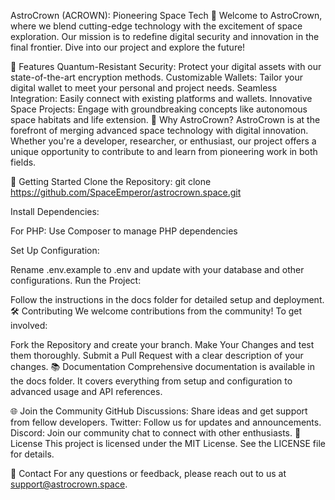 AstroCrown (ACROWN): Pioneering Space Tech 🚀
Welcome to AstroCrown, where we blend cutting-edge technology with the excitement of space exploration. Our mission is to redefine digital security and innovation in the final frontier. Dive into our project and explore the future!

🚀 Features
Quantum-Resistant Security: Protect your digital assets with our state-of-the-art encryption methods.
Customizable Wallets: Tailor your digital wallet to meet your personal and project needs.
Seamless Integration: Easily connect with existing platforms and wallets.
Innovative Space Projects: Engage with groundbreaking concepts like autonomous space habitats and life extension.
🌟 Why AstroCrown?
AstroCrown is at the forefront of merging advanced space technology with digital innovation. Whether you're a developer, researcher, or enthusiast, our project offers a unique opportunity to contribute to and learn from pioneering work in both fields.

📂 Getting Started
Clone the Repository:
git clone https://github.com/SpaceEmperor/astrocrown.space.git

Install Dependencies:

For PHP: Use Composer to manage PHP dependencies

Set Up Configuration:

Rename .env.example to .env and update with your database and other configurations.
Run the Project:

Follow the instructions in the docs folder for detailed setup and deployment.
🛠️ Contributing
We welcome contributions from the community! To get involved:

Fork the Repository and create your branch.
Make Your Changes and test them thoroughly.
Submit a Pull Request with a clear description of your changes.
📚 Documentation
Comprehensive documentation is available in the docs folder. It covers everything from setup and configuration to advanced usage and API references.

🌐 Join the Community
GitHub Discussions: Share ideas and get support from fellow developers.
Twitter: Follow us for updates and announcements.
Discord: Join our community chat to connect with other enthusiasts.
📜 License
This project is licensed under the MIT License. See the LICENSE file for details.

📧 Contact
For any questions or feedback, please reach out to us at support@astrocrown.space.


